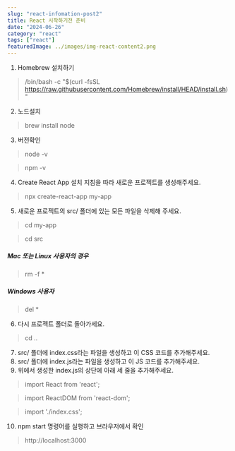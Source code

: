 ```yaml
---
slug: "react-infomation-post2"
title: React 시작하기전 준비
date: "2024-06-26"
category: "react" 
tags: ["react"]
featuredImage: ../images/img-react-content2.png
---
```


1. Homebrew 설치하기
> /bin/bash -c "$(curl -fsSL https://raw.githubusercontent.com/Homebrew/install/HEAD/install.sh)"

2. 노드설치
> brew install node

3. 버전확인
> node -v

> npm -v

4. Create React App 설치 지침을 따라 새로운 프로젝트를 생성해주세요.
> npx create-react-app my-app

5. 새로운 프로젝트의 src/ 폴더에 있는 모든 파일을 삭제해 주세요.
> cd my-app

> cd src

##### Mac 또는 Linux 사용자의 경우
> rm -f *
##### Windows 사용자
> del *

6. 다시 프로젝트 폴더로 돌아가세요.
> cd ..

7. src/ 폴더에 index.css라는 파일을 생성하고 이 CSS 코드를 추가해주세요.
8. src/ 폴더에 index.js라는 파일을 생성하고 이 JS 코드를 추가해주세요.
9. 위에서 생성한 index.js의 상단에 아래 세 줄을 추가해주세요.
> import React from 'react';

> import ReactDOM from 'react-dom';

> import './index.css';

10. npm start 명령어를 실행하고 브라우저에서 확인
> http://localhost:3000
